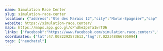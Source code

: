 ```yaml
---
name: Simulation Race Center
slug: simulation-race-center
location: {"address":"Rte des Marais 12","city":"Marin-Epagnier","cap":"2074"}
website: https://simulation-race.center/
maps: https://maps.app.goo.gl/oPndhe3pSTa1wrTD6
links: {"facebook":"https://www.facebook.com/simulation.race.center/","instagram":"https://www.instagram.com/simulation.race.center/","tiktok":"https://www.tiktok.com/@simulation.race.center/"}
coordinates: {"lat":47.0082292573613,"lng":7.022348866705994}
tags: ["neuchatel"]
---
```

